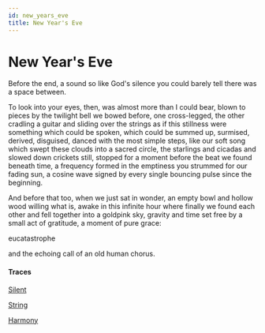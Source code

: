 ```yaml
---
id: new_years_eve
title: New Year's Eve
---
```


# New Year's Eve

Before the end, a sound 
so like God's silence
you could barely tell
there was a space between.

To look into your eyes, then,
was almost more than I could bear,
blown to pieces by the twilight bell
we bowed before, one cross-legged,
the other cradling a guitar
and sliding over the strings
as if this stillness were something
which could be spoken,
which could be summed up,
surmised, derived, disguised,
danced with the most simple steps,
like our soft song which swept
these clouds into a sacred circle,
the starlings and cicadas and slowed
down crickets still, stopped for a moment
before the beat we found beneath time,
a frequency formed in the emptiness
you strummed for our fading sun,
a cosine wave signed by every single
bouncing pulse since the beginning.

And before that too, 
when we just sat in wonder,
an empty bowl and hollow wood 
willing what is,
awake in this infinite hour where finally
we found each other and fell together
into a goldpink sky, gravity and time set free
by a small act of gratitude,
a moment of pure grace:

eucatastrophe

and the echoing call
of an old human chorus.


#### Traces

[Silent](https://www.youtube.com/watch?v=qUxMdYhipvQ "Sanctuaries")

[String](https://www.youtube.com/watch?v=9a17sJFSSds "Matt Berninger & Phoebe Bridgers")

[Harmony](https://www.youtube.com/watch?v=O7EcT5YzKhQ "Yo-Yo Ma, Edgar Meyer, Chris Thile And Stuart Duncan")